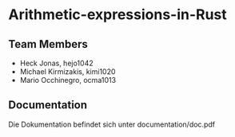 # Arithmetic-expressions-in-Rust

## Team Members
- Heck Jonas, hejo1042
- Michael Kirmizakis, kimi1020
- Mario Occhinegro, ocma1013

## Documentation
Die Dokumentation befindet sich unter documentation/doc.pdf
